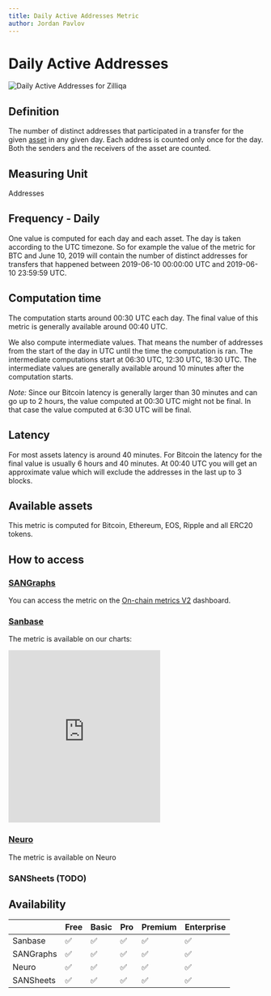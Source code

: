 ```yaml
---
title: Daily Active Addresses Metric
author: Jordan Pavlov
---
```


# Daily Active Addresses

![Daily Active Addresses for
Zilliqa](https://santiment-discourse-uploads.s3.dualstack.eu-central-1.amazonaws.com/original/1X/0ce7d2cf9b9322a25fcc13c3a5e2ccedd59b14d0.png)

## Definition

The number of distinct addresses that participated in a transfer for
the given [asset](/asset/) in any given day. Each
address is counted only once for the day. Both the senders and the
receivers of the asset are counted.

## Measuring Unit
Addresses

## Frequency - Daily

One value is computed for each day and each asset. The day is taken
according to the UTC timezone. So for example the value of the metric
for BTC and June 10, 2019 will contain the number of distinct
addresses for transfers that happened between 2019-06-10 00:00:00 UTC
and 2019-06-10 23:59:59 UTC.

## Computation time

The computation starts around 00:30 UTC each day. The final value of
this metric is generally available around 00:40 UTC.

We also compute intermediate values. That means the number of
addresses from the start of the day in UTC until the time the
computation is ran. The intermediate computations start at 06:30 UTC,
12:30 UTC, 18:30 UTC. The intermediate values are generally available
around 10 minutes after the computation starts.

*Note:* Since our Bitcoin latency is generally larger than 30 minutes
and can go up to 2 hours, the value computed at 00:30 UTC might not be
final. In that case the value computed at 6:30 UTC will be final.

## Latency

For most assets latency is around 40 minutes. For Bitcoin the latency
for the final value is usually 6 hours and 40 minutes. At 00:40 UTC
you will get an approximate value which will exclude the addresses in
the last up to 3 blocks.

## Available assets

This metric is computed for Bitcoin, Ethereum, EOS, Ripple and all
ERC20 tokens.

## How to access

### [SANGraphs](https://data.santiment.net)

You can access the metric on the [On-chain metrics
V2](https://data.santiment.net/d/iYmn0EGZk/00-on-chain-metrics-v2?utm_source=discourse&amp;utm_medium=post&amp;utm_campaign=reference&amp;utm_content=https://community.santiment.net/t/daily-active-addresses/2652)
dashboard.

### [Sanbase](https://app.santiment.net)

The metric is available on our charts:
<iframe frameborder="0" height="340" src="https://app.santiment.net/chart?from=2019-02-12T22%3A00%3A00.000Z&amp;interval=1d&amp;metrics=historyPrice,dailyActiveAddresses&amp;slug=santiment&amp;title=Santiment%20Network%20Token%20%28SAN%29&amp;to=2019-08-13T21%3A00%3A00.000Z&amp;viewOnly=true"></iframe>

### [Neuro](https://neuro.santiment.net/)

The metric is available on Neuro

### SANSheets (TODO)

## Availability

|           | Free               | Basic              | Pro                | Premium            | Enterprise         |
| --------- | ------------------ | ------------------ | ------------------ | ------------------ | ------------------ |
| Sanbase   | :white_check_mark: | :white_check_mark: | :white_check_mark: | :white_check_mark: | :white_check_mark: |
| SANGraphs | :white_check_mark: | :white_check_mark: | :white_check_mark: | :white_check_mark: | :white_check_mark: |
| Neuro     | :white_check_mark: | :white_check_mark: | :white_check_mark: | :white_check_mark: | :white_check_mark: |
| SANSheets | :white_check_mark: | :white_check_mark: | :white_check_mark: | :white_check_mark: | :white_check_mark: |

